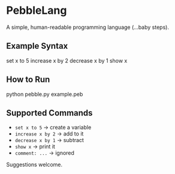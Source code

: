 # PebbleLang

A simple, human-readable programming language (...baby steps).

## Example Syntax

set x to 5
increase x by 2
decrease x by 1
show x

## How to Run

python pebble.py example.peb

## Supported Commands

- `set x to 5` → create a variable
- `increase x by 2` → add to it
- `decrease x by 1` → subtract
- `show x` → print it
- `comment: ...` → ignored

Suggestions welcome.